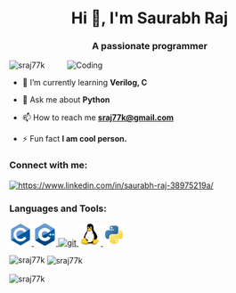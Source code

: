 <h1 align="center">Hi 👋, I'm Saurabh Raj</h1>
<h3 align="center">A passionate programmer</h3>
<img align="right" alt="Coding" width="400" src="https://media.tenor.com/rePDfDWO3XoAAAAd/hacking.gif">

<p align="left"> <img src="https://komarev.com/ghpvc/?username=sraj77k&label=Profile%20views&color=0e75b6&style=flat" alt="sraj77k" /> </p>

- 🌱 I’m currently learning **Verilog, C**

- 💬 Ask me about **Python**

- 📫 How to reach me **sraj77k@gmail.com**

- ⚡ Fun fact **I am cool person.**

<h3 align="left">Connect with me:</h3>
<p align="left">
<a href="https://linkedin.com/in/https://www.linkedin.com/in/saurabh-raj-38975219a/" target="blank"><img align="center" src="https://raw.githubusercontent.com/rahuldkjain/github-profile-readme-generator/master/src/images/icons/Social/linked-in-alt.svg" alt="https://www.linkedin.com/in/saurabh-raj-38975219a/" height="30" width="40" /></a>
</p>

<h3 align="left">Languages and Tools:</h3>
<p align="left"> </a> <a href="https://www.cprogramming.com/" target="_blank" rel="noreferrer"> <img src="https://raw.githubusercontent.com/devicons/devicon/master/icons/c/c-original.svg" alt="c" width="40" height="40"/> </a> <a href="https://www.w3schools.com/cpp/" target="_blank" rel="noreferrer"> <img src="https://raw.githubusercontent.com/devicons/devicon/master/icons/cplusplus/cplusplus-original.svg" alt="cplusplus" width="40" height="40"/> </a> </a> <a href="https://git-scm.com/" target="_blank" rel="noreferrer"> <img src="https://www.vectorlogo.zone/logos/git-scm/git-scm-icon.svg" alt="git" width="40" height="40"/> </a> <a href="https://www.linux.org/" target="_blank" rel="noreferrer"> <img src="https://raw.githubusercontent.com/devicons/devicon/master/icons/linux/linux-original.svg" alt="linux" width="40" height="40"/> </a> <a href="https://www.python.org" target="_blank" rel="noreferrer"> <img src="https://raw.githubusercontent.com/devicons/devicon/master/icons/python/python-original.svg" alt="python" width="40" height="40"/> </a> </p>

<p><img align="left" src="https://github-readme-stats.vercel.app/api/top-langs?username=sraj77k&show_icons=true&locale=en&layout=compact" alt="sraj77k" /></p>

<p>&nbsp;<img align="center" src="https://github-readme-stats.vercel.app/api?username=sraj77k&show_icons=true&locale=en" alt="sraj77k" /></p>

<p><img align="center" src="https://github-readme-streak-stats.herokuapp.com/?user=sraj77k&" alt="sraj77k" /></p>
